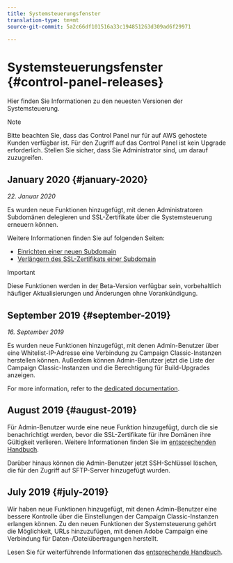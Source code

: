 ```yaml
---
title: Systemsteuerungsfenster
translation-type: tm+mt
source-git-commit: 5a2c66df101516a33c194851263d309ad6f29971

---
```



# Systemsteuerungsfenster {#control-panel-releases}

Hier finden Sie Informationen zu den neuesten Versionen der Systemsteuerung.

>[!NOTE]
>
>Bitte beachten Sie, dass das Control Panel nur für auf AWS gehostete Kunden verfügbar ist. Für den Zugriff auf das Control Panel ist kein Upgrade erforderlich. Stellen Sie sicher, dass Sie Administrator sind, um darauf zuzugreifen.

## January 2020 {#january-2020}

*22. Januar 2020*

Es wurden neue Funktionen hinzugefügt, mit denen Administratoren Subdomänen delegieren und SSL-Zertifikate über die Systemsteuerung erneuern können.

Weitere Informationen finden Sie auf folgenden Seiten:
* [Einrichten einer neuen Subdomain](subdomains-certificates/using/setting-up-new-subdomain.md)
* [Verlängern des SSL-Zertifikats einer Subdomain](subdomains-certificates/using/renewing-subdomain-certificate.md)

>[!IMPORTANT]
>
>Diese Funktionen werden in der Beta-Version verfügbar sein, vorbehaltlich häufiger Aktualisierungen und Änderungen ohne Vorankündigung.

## September 2019 {#september-2019}

*16. September 2019*

Es wurden neue Funktionen hinzugefügt, mit denen Admin-Benutzer über eine Whitelist-IP-Adresse eine Verbindung zu Campaign Classic-Instanzen herstellen können.
Außerdem können Admin-Benutzer jetzt die Liste der Campaign Classic-Instanzen und die Berechtigung für Build-Upgrades anzeigen.

For more information, refer to the [dedicated documentation](instances-settings/using/ip-whitelisting-instance-access.md).

## August 2019 {#august-2019}

Für Admin-Benutzer wurde eine neue Funktion hinzugefügt, durch die sie benachrichtigt werden, bevor die SSL-Zertifikate für ihre Domänen ihre Gültigkeit verlieren. Weitere Informationen finden Sie im [entsprechenden Handbuch](subdomains-certificates/using/monitoring-ssl-certificates.md).

Darüber hinaus können die Admin-Benutzer jetzt SSH-Schlüssel löschen, die für den Zugriff auf SFTP-Server hinzugefügt wurden.

## July 2019 {#july-2019}

Wir haben neue Funktionen hinzugefügt, mit denen Admin-Benutzer eine bessere Kontrolle über die Einstellungen der Campaign Classic-Instanzen erlangen können. Zu den neuen Funktionen der Systemsteuerung gehört die Möglichkeit, URLs hinzuzufügen, mit denen Adobe Campaign eine Verbindung für Daten-/Dateiübertragungen herstellt.

Lesen Sie für weiterführende Informationen das [entsprechende Handbuch](instances-settings/using/url-permissions.md).

